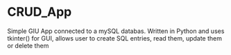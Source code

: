 # CRUD_App
Simple GIU App connected to a mySQL databas. Written in Python and uses tkinter() for GUI, allows user to create SQL entries, read them, update them or delete them
